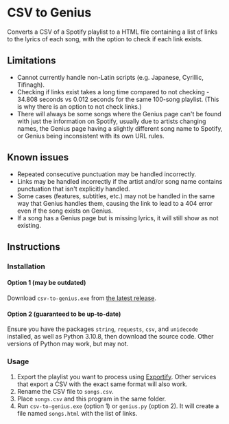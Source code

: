 # CSV to Genius
 Converts a CSV of a Spotify playlist to a HTML file containing a list of links to the lyrics of each song, with the option to check if each link exists.

## Limitations
- Cannot currently handle non-Latin scripts (e.g. Japanese, Cyrillic, Tifinagh).
- Checking if links exist takes a long time compared to not checking - 34.808 seconds vs 0.012 seconds for the same 100-song playlist. (This is why there is an option to not check links.)
- There will always be some songs where the Genius page can't be found with just the information on Spotify, usually due to artists changing names, the Genius page having a slightly different song name to Spotify, or Genius being inconsistent with its own URL rules.

## Known issues
- Repeated consecutive punctuation may be handled incorrectly.
- Links may be handled incorrectly if the artist and/or song name contains punctuation that isn't explicitly handled.
- Some cases (features, subtitles, etc.) may not be handled in the same way that Genius handles them, causing the link to lead to a 404 error even if the song exists on Genius.
- If a song has a Genius page but is missing lyrics, it will still show as not existing.

## Instructions
### Installation
#### Option 1 (may be outdated)
Download `csv-to-genius.exe` from [the latest release](https://github.com/suntooth/csv-to-genius/releases/latest).

#### Option 2 (guaranteed to be up-to-date)
Ensure you have the packages `string`, `requests`, `csv`, and `unidecode` installed, as well as Python 3.10.8, then download the source code. Other versions of Python may work, but may not.

### Usage
1. Export the playlist you want to process using [Exportify](https://exportify.app/). Other services that export a CSV with the exact same format will also work.
2. Rename the CSV file to `songs.csv`.
3. Place `songs.csv` and this program in the same folder.
4. Run `csv-to-genius.exe` (option 1) or `genius.py` (option 2). It will create a file named `songs.html` with the list of links.
